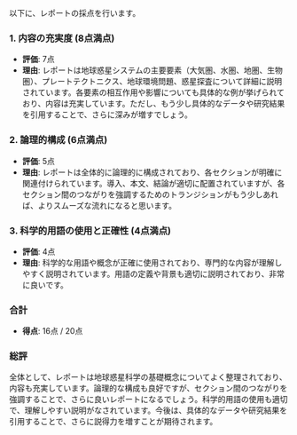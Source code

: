 以下に、レポートの採点を行います。

### 1. 内容の充実度 (8点満点)
- **評価**: 7点
- **理由**: レポートは地球惑星システムの主要要素（大気圏、水圏、地圏、生物圏）、プレートテクトニクス、地球環境問題、惑星探査について詳細に説明されています。各要素の相互作用や影響についても具体的な例が挙げられており、内容は充実しています。ただし、もう少し具体的なデータや研究結果を引用することで、さらに深みが増すでしょう。

### 2. 論理的構成 (6点満点)
- **評価**: 5点
- **理由**: レポートは全体的に論理的に構成されており、各セクションが明確に関連付けられています。導入、本文、結論が適切に配置されていますが、各セクション間のつながりを強調するためのトランジションがもう少しあれば、よりスムーズな流れになると思います。

### 3. 科学的用語の使用と正確性 (4点満点)
- **評価**: 4点
- **理由**: 科学的な用語や概念が正確に使用されており、専門的な内容が理解しやすく説明されています。用語の定義や背景も適切に説明されており、非常に良いです。

### 合計
- **得点**: 16点 / 20点

### 総評
全体として、レポートは地球惑星科学の基礎概念についてよく整理されており、内容も充実しています。論理的な構成も良好ですが、セクション間のつながりを強調することで、さらに良いレポートになるでしょう。科学的用語の使用も適切で、理解しやすい説明がなされています。今後は、具体的なデータや研究結果を引用することで、さらに説得力を増すことが期待されます。